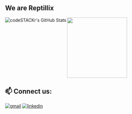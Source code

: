 ## We are Reptillix

<a href="https://github.com/anuraghazra/github-readme-stats">
  <img align="left" alt="codeSTACKr's GitHub Stats" src="https://github-readme-stats.vercel.app/api?username=Reptillix&show_icons=true&hide_border=false&title_color=E2F89C&icon_color=E2F89C&bg_color=DEG,3F7CAC,95AFBA,BDC4A7,D5E1A3,E2F89C&text_color=FFFFFF&border_color=3F7CAC" />
</a>
<a href="https://github.com/anuraghazra/convoychat">
  <img height=195 align="center" src="https://github-readme-stats.vercel.app/api/top-langs?username=reptillix&layout=compact&langs_count=8&card_width=320" />
</a>


## 📫 Connect us:

[![gmail](https://img.icons8.com/?size=1x&id=P7UIlhbpWzZm&format=png)](mailto:marketing@reptillix.com)
[![linkedin](https://img.icons8.com/?size=1x&id=xuvGCOXi8Wyg&format=png)](https://www.linkedin.com/in/<USERNAME>/)
